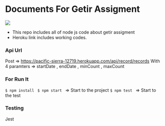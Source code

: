 # Documents For Getir Assigment
![](https://www.getir.com/img/bimutluluk.png)

- This repo includes all of node js code about getir assigment
- Heroku link includes working codes.
### Api Url
Post => https://pacific-sierra-12719.herokuapp.com/api/record/records
With 4 paramters => startDate , endDate , minCount , maxCount 

### For Run It
`$ npm install `
`$ npm start ` => Start to the project
`$ npm test ` => Start to the test
### Testing
Jest
